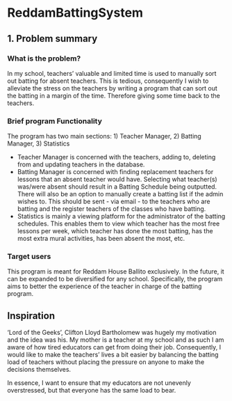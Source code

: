 # ReddamBattingSystem
## 1. Problem summary
### What is the problem?
In my school, teachers’ valuable and limited time is used to manually sort out batting for absent teachers. This is tedious, consequently I wish to alleviate the stress on the teachers by writing a program that can sort out the batting in a margin of the time. Therefore giving some time back to the teachers.
### Brief program Functionality
The program has two main sections: 1) Teacher Manager, 2) Batting Manager, 3) Statistics
* Teacher Manager is concerned with the teachers, adding to, deleting from and updating teachers in the database. 
* Batting Manager is concerned with finding replacement teachers for lessons that an absent teacher would have. Selecting what teacher(s) was/were absent should result in a Batting Schedule being outputted. There will also be an option to manually create a batting list if the admin wishes to. This should be sent - via email - to the teachers who are batting and the register teachers of the classes who have batting.
* Statistics is mainly a viewing platform for the administrator of the batting schedules. This enables them to view which teacher has the most free lessons per week, which teacher has done the most batting, has the most extra mural activities, has been absent the most, etc.
### Target users
This program is meant for Reddam House Ballito exclusively. In the future, it can be expanded to be diversified for any school. Specifically, the program aims to better the experience of the teacher in charge of the batting program.

## Inspiration
‘Lord of the Geeks’, Clifton Lloyd Bartholomew was hugely my motivation and the idea was his. My mother is a teacher at my school and as such I am aware of how tired educators can get from doing their job. Consequently, I would like to make the teachers’ lives a bit easier by balancing the batting load of teachers without placing the pressure on anyone to make the decisions themselves. 

In essence, I want to ensure that my educators are not unevenly overstressed, but that everyone has the same load to bear.
